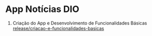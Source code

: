# App Notícias DIO

1. Criação do App e Desenvolvimento de Funcionalidades Básicas
    [release/criacao-e-funcionalidades-basicas](https://github.com/lucasfpastre/app-noticias-dio/tree/release/criacao-e-funcionalidades-basicas)
